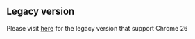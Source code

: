 ## Legacy version

Please visit [here](https://github.com/foray1010/Popup-my-Bookmarks/tree/minimum_chrome_version_26) for the legacy version that support Chrome 26
